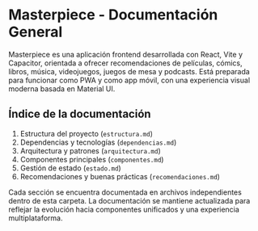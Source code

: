 # Masterpiece - Documentación General

Masterpiece es una aplicación frontend desarrollada con React, Vite y Capacitor, orientada a ofrecer recomendaciones de películas, cómics, libros, música, videojuegos, juegos de mesa y podcasts. Está preparada para funcionar como PWA y como app móvil, con una experiencia visual moderna basada en Material UI.

## Índice de la documentación

1. Estructura del proyecto (`estructura.md`)
2. Dependencias y tecnologías (`dependencias.md`)
3. Arquitectura y patrones (`arquitectura.md`)
4. Componentes principales (`componentes.md`)
5. Gestión de estado (`estado.md`)
6. Recomendaciones y buenas prácticas (`recomendaciones.md`)

Cada sección se encuentra documentada en archivos independientes dentro de esta carpeta. La documentación se mantiene actualizada para reflejar la evolución hacia componentes unificados y una experiencia multiplataforma.
